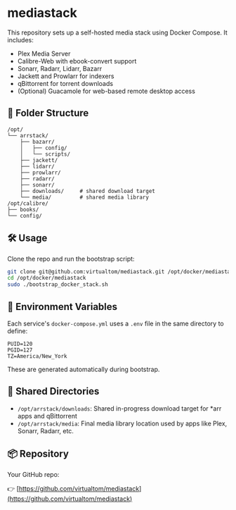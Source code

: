 # mediastack

This repository sets up a self-hosted media stack using Docker Compose. It includes:

- Plex Media Server
- Calibre-Web with ebook-convert support
- Sonarr, Radarr, Lidarr, Bazarr
- Jackett and Prowlarr for indexers
- qBittorrent for torrent downloads
- (Optional) Guacamole for web-based remote desktop access

## 📁 Folder Structure

```
/opt/
└── arrstack/
    ├── bazarr/
    │   ├── config/
    │   └── scripts/
    ├── jackett/
    ├── lidarr/
    ├── prowlarr/
    ├── radarr/
    ├── sonarr/
    ├── downloads/     # shared download target
    └── media/         # shared media library
/opt/calibre/
├── books/
└── config/
```

## 🛠 Usage

Clone the repo and run the bootstrap script:

```bash
git clone git@github.com:virtualtom/mediastack.git /opt/docker/mediastack
cd /opt/docker/mediastack
sudo ./bootstrap_docker_stack.sh
```

## 🔁 Environment Variables

Each service's `docker-compose.yml` uses a `.env` file in the same directory to define:

```env
PUID=120
PGID=127
TZ=America/New_York
```

These are generated automatically during bootstrap.

## 🔄 Shared Directories

- `/opt/arrstack/downloads`: Shared in-progress download target for *arr apps and qBittorrent
- `/opt/arrstack/media`: Final media library location used by apps like Plex, Sonarr, Radarr, etc.

## 📦 Repository

Your GitHub repo:

👉 [https://github.com/virtualtom/mediastack](https://github.com/virtualtom/mediastack)
